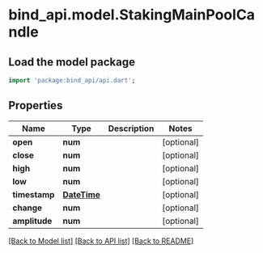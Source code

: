 # bind_api.model.StakingMainPoolCandle

## Load the model package
```dart
import 'package:bind_api/api.dart';
```

## Properties
Name | Type | Description | Notes
------------ | ------------- | ------------- | -------------
**open** | **num** |  | [optional] 
**close** | **num** |  | [optional] 
**high** | **num** |  | [optional] 
**low** | **num** |  | [optional] 
**timestamp** | [**DateTime**](DateTime.md) |  | [optional] 
**change** | **num** |  | [optional] 
**amplitude** | **num** |  | [optional] 

[[Back to Model list]](../README.md#documentation-for-models) [[Back to API list]](../README.md#documentation-for-api-endpoints) [[Back to README]](../README.md)


